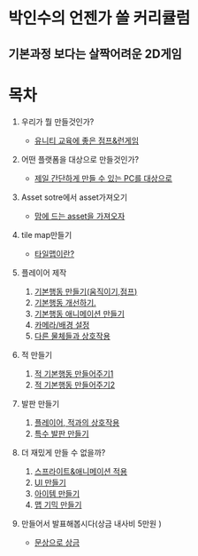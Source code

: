 박인수의 언젠가 쓸 커리큘럼
=======================
기본과정 보다는 살짝어려운 2D게임 
----------------
# 목차

1. 우리가 뭘 만들것인가?
   * [유니티 교육에 좋은 점프&런게임](lecture/lecture1.md)

1. 어떤 플랫폼을 대상으로 만들것인가?
   * [제일 간단하게 만들 수 있는 PC를 대상으로](lecture/lecture2.md)
   
1. Asset sotre에서 asset가져오기
   * [맘에 드는 asset을 가져오자](lecture/lectureA.md) 
   
1. tile map만들기
   * [타일맵이란?](lecture/lectureT.md)  
   
2. 플레이어 제작
   1. [기본행동 만들기(움직이기,점프)](lecture/lecture3-1.md)  
   1. [기본행동 개선하기.](lecture/lecture3-1-B.md) 
   1. [기본행동 애니메이션 만들기](lecture/lecture3-1-A.md)  
   2. [카메라/배경 설정](lecture/lecture3-2.md)  
   3. [다른 물체들과 상호작용](lecture/lecture3-3.md)
  
3. 적 만들기
   1. [적 기본행동 만들어주기1](lecture/lecture5-1.md)
   2. [적 기본행동 만들어주기2](lecture/lecture5-1-1.md)
   
  
2. 발판 만들기
   1. [플레이어, 적과의 상호작용](lecture/lecture4-1.md)
   2. [특수 발판 만들기](lecture/lecture4-2.md)  
   
4. 더 재밌게 만들 수 없을까?
   1. [스프라이트&애니메이션 적용](lecture/lecture6-1.md)
   1. [UI 만들기](lecture/lecture6-2.md)
   1. [아이템 만들기](lecture/lecture6-3.md)
   2. [맵 기믹 만들기](lecture/lecture6-4.md)

5. 만들어서 발표해봅시다(상금 내사비 5만원 )  
   * [문상으로 상금](lecture/lecture7.md)
